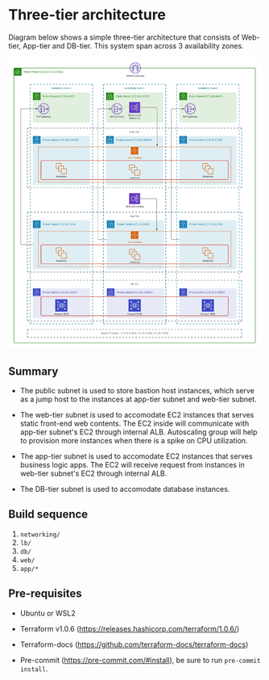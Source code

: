 # Three-tier architecture

Diagram below shows a simple three-tier architecture that consists of Web-tier, App-tier and DB-tier. This system span across 3 availability zones.

![System Diagram](./assets/three_tier.jpeg)

## Summary

* The public subnet is used to store bastion host instances, which serve as a jump host to the instances at app-tier subnet and web-tier subnet.

* The web-tier subnet is used to accomodate EC2 instances that serves static front-end web contents. The EC2 inside will communicate with app-tier subnet's EC2 through internal ALB. Autoscaling group will help to provision more instances when there is a spike on CPU utilization.

* The app-tier subnet is used to accomodate EC2 instances that serves business logic apps. The EC2 will receive request from instances in web-tier subnet's EC2 through internal ALB.

* The DB-tier subnet is used to accomodate database instances. 

## Build sequence

1. `networking/`
2. `lb/`
3. `db/`
4. `web/`
5. `app/*`

## Pre-requisites

* Ubuntu or WSL2

* Terraform v1.0.6 (https://releases.hashicorp.com/terraform/1.0.6/)

* Terraform-docs (https://github.com/terraform-docs/terraform-docs)

* Pre-commit (https://pre-commit.com/#install), be sure to run `pre-commit install`.
